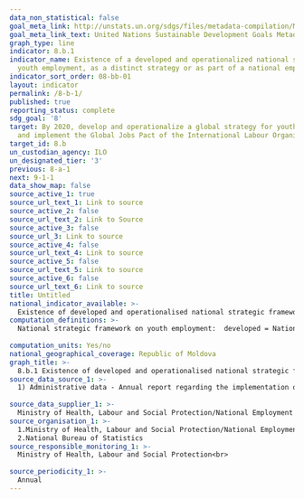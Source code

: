 ```yaml
---
data_non_statistical: false
goal_meta_link: http://unstats.un.org/sdgs/files/metadata-compilation/Metadata-Goal-8.pdf
goal_meta_link_text: United Nations Sustainable Development Goals Metadata (pdf 525kB)
graph_type: line
indicator: 8.b.1
indicator_name: Existence of a developed and operationalized national strategy for
  youth employment, as a distinct strategy or as part of a national employment strategy
indicator_sort_order: 08-bb-01
layout: indicator
permalink: /8-b-1/
published: true
reporting_status: complete
sdg_goal: '8'
target: By 2020, develop and operationalize a global strategy for youth employment
  and implement the Global Jobs Pact of the International Labour Organization
target_id: 8.b
un_custodian_agency: ILO
un_designated_tier: '3'
previous: 8-a-1
next: 9-1-1
data_show_map: false
source_active_1: true
source_url_text_1: Link to source
source_active_2: false
source_url_text_2: Link to Source
source_active_3: false
source_url_3: Link to source
source_active_4: false
source_url_text_4: Link to source
source_active_5: false
source_url_text_5: Link to source
source_active_6: false
source_url_text_6: Link to source
title: Untitled
national_indicator_available: >-
  Existence of developed and operationalised national strategic framework on youth employment
computation_definitions: >-
  National strategic framework on youth employment:  developed = National Employment Strategy, officially approved via Government Decision, which includes a set of actions on youth employment with a set timeline; youth represent a category of vulnerable groups needing support on the labour market; operationalised = there is evidence regarding the implementation of the document (Annual Action Plan, Report on implementation of the Annual Action Plan, etc.)<br> 
  
computation_units: Yes/no
national_geographical_coverage: Republic of Moldova
graph_title: >-
  8.b.1 Existence of developed and operationalised national strategic framework on youth employment
source_data_source_1: >-
  1) Administrative data - Annual report regarding the implementation of the Action Plans SNOFM<br> 
  
source_data_supplier_1: >-
  Ministry of Health, Labour and Social Protection/National Employment Agency
source_organisation_1: >-
  1.Ministry of Health, Labour and Social Protection/National Employment Agency<br> 
  2.National Bureau of Statistics
source_responsible_monitoring_1: >-
  Ministry of Health, Labour and Social Protection<br> 
  
source_periodicity_1: >-
  Annual
---
```

